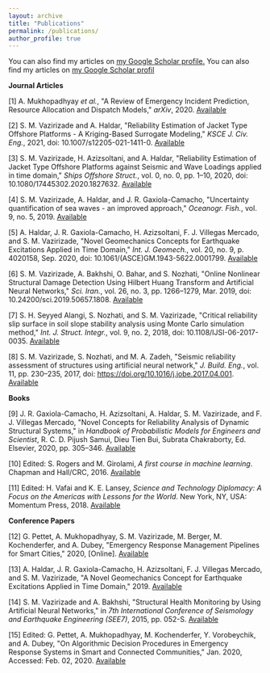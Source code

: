 ```yaml
---
layout: archive
title: "Publications"
permalink: /publications/
author_profile: true
---
```



You can also find my articles on <u><a href="{{https://scholar.google.com/citations?user=rbegTHsAAAAJ&hl=en}}">my Google Scholar profile</a>.</u>
You can also find my articles on [my Google Scholar profil](https://scholar.google.com/citations?user=rbegTHsAAAAJ&hl=en)


**Journal Articles**

[1] A. Mukhopadhyay _et al._, &quot;A Review of Emergency Incident Prediction, Resource Allocation and Dispatch Models,&quot; _arXiv_, 2020. [Available](https://arxiv.org/abs/2006.04200)

[2] S. M. Vazirizade and A. Haldar, &quot;Reliability Estimation of Jacket Type Offshore Platforms - A Kriging-Based Surrogate Modeling,&quot; _KSCE J. Civ. Eng._, 2021, doi: 10.1007/s12205-021-1411-0. [Available](https://link.springer.com/article/10.1007/s12205-021-1411-0)

[3] S. M. Vazirizade, H. Azizsoltani, and A. Haldar, &quot;Reliability Estimation of Jacket Type Offshore Platforms against Seismic and Wave Loadings applied in time domain,&quot; _Ships Offshore Struct._, vol. 0, no. 0, pp. 1–10, 2020, doi: 10.1080/17445302.2020.1827632. [Available]()

[4] S. M. Vazirizade, A. Haldar, and J. R. Gaxiola-Camacho, &quot;Uncertainty quantification of sea waves - an improved approach,&quot; _Oceanogr. Fish._, vol. 9, no. 5, 2019. [Available](https://juniperpublishers.com/ofoaj/pdf/OFOAJ.MS.ID.555775.pdf?fbclid=IwAR30Q1z7SEj2xC7NWyyprC5IzPetntMXHgbOhiLmyeEz6dZyxK29aNYChPk)

[5] A. Haldar, J. R. Gaxiola-Camacho, H. Azizsoltani, F. J. Villegas Mercado, and S. M. Vazirizade, &quot;Novel Geomechanics Concepts for Earthquake Excitations Applied in Time Domain,&quot; _Int. J. Geomech._, vol. 20, no. 9, p. 4020158, Sep. 2020, doi: 10.1061/(ASCE)GM.1943-5622.0001799. [Available]()

[6] S. M. Vazirizade, A. Bakhshi, O. Bahar, and S. Nozhati, &quot;Online Nonlinear Structural Damage Detection Using Hilbert Huang Transform and Artificial Neural Networks,&quot; _Sci. Iran._, vol. 26, no. 3, pp. 1266–1279, Mar. 2019, doi: 10.24200/sci.2019.50657.1808. [Available]()

[7] S. H. Seyyed Alangi, S. Nozhati, and S. M. Vazirizade, &quot;Critical reliability slip surface in soil slope stability analysis using Monte Carlo simulation method,&quot; _Int. J. Struct. Integr._, vol. 9, no. 2, 2018, doi: 10.1108/IJSI-06-2017-0035. [Available]()

[8] S. M. Vazirizade, S. Nozhati, and M. A. Zadeh, &quot;Seismic reliability assessment of structures using artificial neural network,&quot; _J. Build. Eng._, vol. 11, pp. 230–235, 2017, doi: https://doi.org/10.1016/j.jobe.2017.04.001. [Available]()

**Books**

[9] J. R. Gaxiola-Camacho, H. Azizsoltani, A. Haldar, S. M. Vazirizade, and F. J. Villegas Mercado, &quot;Novel Concepts for Reliability Analysis of Dynamic Structural Systems,&quot; in _Handbook of Probabilistic Models for Engineers and Scientist_, R. C. D. Pijush Samui, Dieu Tien Bui, Subrata Chakraborty, Ed. Elsevier, 2020, pp. 305–346. [Available]()

[10] Edited: S. Rogers and M. Girolami, _A first course in machine learning_. Chapman and Hall/CRC, 2016. [Available]()

[11] Edited: H. Vafai and K. E. Lansey, _Science and Technology Diplomacy: A Focus on the Americas with Lessons for the World_. New York, NY, USA: Momentum Press, 2018. [Available](https://link.springer.com/article/10.1007/s12205-021-1411-0)

**Conference Papers**

[12] G. Pettet, A. Mukhopadhyay, S. M. Vazirizade, M. Berger, M. Kochenderfer, and A. Dubey, &quot;Emergency Response Management Pipelines for Smart Cities,&quot; 2020, [Online]. [Available](https://statresp.ai/files/urbancomputing.pdf)

[13] A. Haldar, J. R. Gaxiola-Camacho, H. Azizsoltani, F. J. Villegas Mercado, and S. M. Vazirizade, &quot;A Novel Geomechanics Concept for Earthquake Excitations Applied in Time Domain,&quot; 2019. [Available](https://arxiv.org/abs/1901.05422)

[14] S. M. Vazirizade and A. Bakhshi, &quot;Structural Health Monitoring by Using Artificial Neural Networks,&quot; in _7th International Conference of Seismology and Earthquake Engineering (SEE7)_, 2015, pp. 052-S. [Available](http://www.iiees.ac.ir/fa/product/structural-health-monitoring-by-using-artificial-neural-networks/)

[15] Edited: G. Pettet, A. Mukhopadhyay, M. Kochenderfer, Y. Vorobeychik, and A. Dubey, &quot;On Algorithmic Decision Procedures in Emergency Response Systems in Smart and Connected Communities,&quot; Jan. 2020, Accessed: Feb. 02, 2020. [Available](http://arxiv.org/abs/2001.07362)

